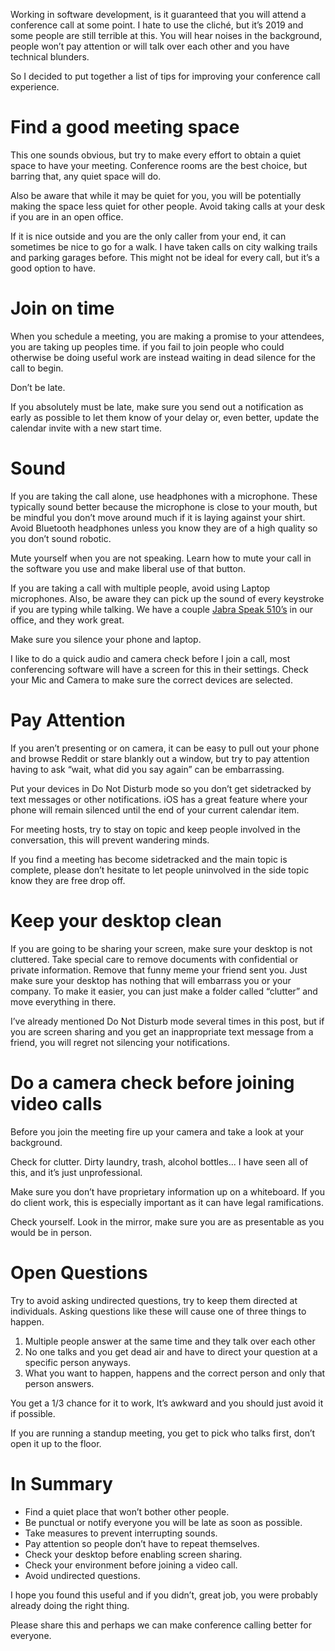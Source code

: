 <!--
Title: Tips for Great Conference Calls
Description: How to improve your remote meeting experience
Date: 2019/07/21
Template: post
Blog: true
-->

Working in software development, is it guaranteed that you will attend a conference call at some point. I hate to use the cliché, but it’s 2019 and some people are still terrible at this. You will hear noises in the background, people won’t pay attention or will talk over each other and you have technical blunders.

So I decided to put together a list of tips for improving your conference call experience.

# Find a good meeting space
This one sounds obvious, but try to make every effort to obtain a quiet space to have your meeting. Conference rooms are the best choice, but barring that, any quiet space will do. 

Also be aware that while it may be quiet for you, you will be potentially making the space less quiet for other people. Avoid taking calls at your desk if you are in an open office.

If it is nice outside and you are the only caller from your end, it can sometimes be nice to go for a walk. I have taken calls on city walking trails and parking garages before. This might not be ideal for every call, but it’s a good option to have.

# Join on time
When you schedule a meeting, you are making a promise to your attendees, you are taking up peoples time. if you fail to join people who could otherwise be doing useful work are instead waiting in dead silence for the call to begin. 

Don’t be late.

If you absolutely must be late, make sure you send out a notification as early as possible to let them know of your delay or, even better, update the calendar invite with a new start time.

# Sound
If you are taking the call alone, use headphones with a microphone. These typically sound better because the microphone is close to your mouth, but be mindful you don’t move around much if it is laying against your shirt. Avoid Bluetooth headphones unless you know they are of a high quality so you don’t sound robotic.

Mute yourself when you are not speaking. Learn how to mute your call in the software you use and make liberal use of that button.

If you are taking a call with multiple people, avoid using Laptop microphones. Also, be aware they can pick up the sound of every keystroke if you are typing while talking. We have a couple [Jabra Speak 510’s][1] in our office, and they work great.

Make sure you silence your phone and laptop.

I like to do a quick audio and camera check before I join a call, most conferencing software will have a screen for this in their settings. Check your Mic and Camera to make sure the correct devices are selected.

# Pay Attention
If you aren’t presenting or on camera, it can be easy to pull out your phone and browse Reddit or stare blankly out a window, but try to pay attention having to ask “wait, what did you say again” can be embarrassing.

Put your devices in Do Not Disturb mode so you don’t get sidetracked by text messages or other notifications. iOS has a great feature where your phone will remain silenced until the end of your current calendar item.

For meeting hosts, try to stay on topic and keep people involved in the conversation, this will prevent wandering minds.

If you find a meeting has become sidetracked and the main topic is complete, please don’t hesitate to let people uninvolved in the side topic know they are free drop off.

# Keep your desktop clean
If you are going to be sharing your screen, make sure your desktop is not cluttered. Take special care to remove documents with confidential or private information. Remove that funny meme your friend sent you. Just make sure your desktop has nothing that will embarrass you or your company. To make it easier, you can just make a folder called “clutter” and move everything in there.

I’ve already mentioned Do Not Disturb mode several times in this post, but if you are screen sharing and you get an inappropriate text message from a friend, you will regret not silencing your notifications.

# Do a camera check before joining video calls
Before you join the meeting fire up your camera and take a look at your background. 

Check for clutter. Dirty laundry, trash, alcohol bottles... I have seen all of this, and it’s just unprofessional.

Make sure you don’t have proprietary information up on a whiteboard. If you do client work, this is especially important as it can have legal ramifications.

Check yourself. Look in the mirror, make sure you are as presentable as you would be in person.

# Open Questions
Try to avoid asking undirected questions, try to keep them directed at individuals.
Asking questions like these will cause one of three things to happen.

1. Multiple people answer at the same time and they talk over each other
2. No one talks and you get dead air and have to direct your question at a specific person anyways.
3. What you want to happen, happens and the correct person and only that person answers. 

You get a 1/3 chance for it to work, It’s awkward and you should just avoid it if possible.

If you are running a standup meeting, you get to pick who talks first, don’t open it up to the floor. 

# In Summary

- Find a quiet place that won’t bother other people.
- Be punctual or notify everyone you will be late as soon as possible.
- Take measures to prevent interrupting sounds.
- Pay attention so people don’t have to repeat themselves.
- Check your desktop before enabling screen sharing.
- Check your environment before joining a video call.
- Avoid undirected questions.

I hope you found this useful and if you didn’t, great job, you were probably already doing the right thing. 

Please share this and perhaps we can make conference calling better for everyone.

[1]: https://www.jabra.com/Business/speakerphones/jabra-speak-series/jabra-speak-510